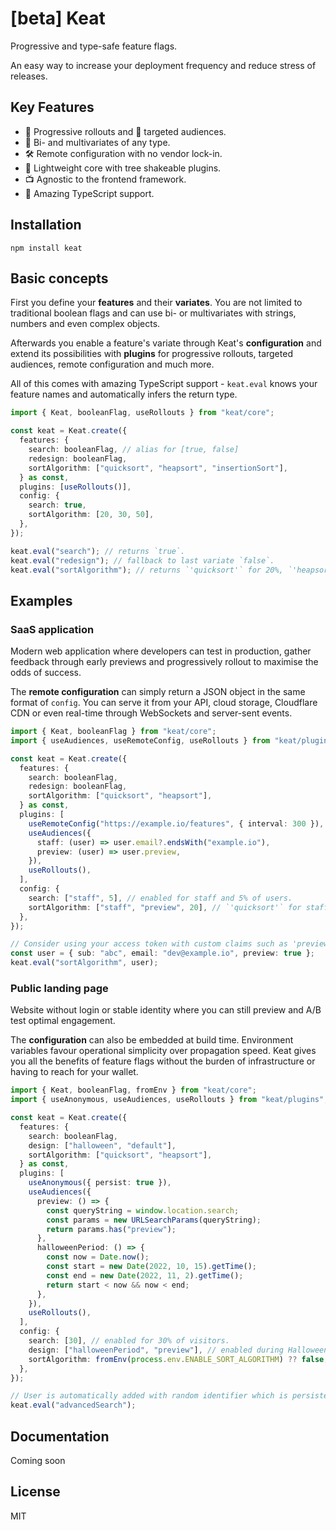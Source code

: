 # [beta] Keat

Progressive and type-safe feature flags.

An easy way to increase your deployment frequency and reduce stress of releases.

## Key Features

- 🚀 Progressive rollouts and 🎯 targeted audiences.
- 🧪 Bi- and multivariates of any type.
- 🛠 Remote configuration with no vendor lock-in.
- 🌳 Lightweight core with tree shakeable plugins.
- 📺 Agnostic to the frontend framework.
- 💙 Amazing TypeScript support.

## Installation

```
npm install keat
```

## Basic concepts

First you define your **features** and their **variates**. You are not limited to traditional boolean flags and can use bi- or multivariates with strings, numbers and even complex objects.

Afterwards you enable a feature's variate through Keat's **configuration** and extend its possibilities with **plugins** for progressive rollouts, targeted audiences, remote configuration and much more.

All of this comes with amazing TypeScript support - `keat.eval` knows your feature names and automatically infers the return type.

```typescript
import { Keat, booleanFlag, useRollouts } from "keat/core";

const keat = Keat.create({
  features: {
    search: booleanFlag, // alias for [true, false]
    redesign: booleanFlag,
    sortAlgorithm: ["quicksort", "heapsort", "insertionSort"],
  } as const,
  plugins: [useRollouts()],
  config: {
    search: true,
    sortAlgorithm: [20, 30, 50],
  },
});

keat.eval("search"); // returns `true`.
keat.eval("redesign"); // fallback to last variate `false`.
keat.eval("sortAlgorithm"); // returns `'quicksort'` for 20%, `'heapsort'` for 30% and `'insertionSort'` half of the time.
```

## Examples

### SaaS application

Modern web application where developers can test in production, gather feedback through early previews and progressively rollout to maximise the odds of success.

The **remote configuration** can simply return a JSON object in the same format of `config`. You can serve it from your API, cloud storage, Cloudflare CDN or even real-time through WebSockets and server-sent events.

```typescript
import { Keat, booleanFlag } from "keat/core";
import { useAudiences, useRemoteConfig, useRollouts } from "keat/plugins";

const keat = Keat.create({
  features: {
    search: booleanFlag,
    redesign: booleanFlag,
    sortAlgorithm: ["quicksort", "heapsort"],
  } as const,
  plugins: [
    useRemoteConfig("https://example.io/features", { interval: 300 }),
    useAudiences({
      staff: (user) => user.email?.endsWith("example.io"),
      preview: (user) => user.preview,
    }),
    useRollouts(),
  ],
  config: {
    search: ["staff", 5], // enabled for staff and 5% of users.
    sortAlgorithm: ["staff", "preview", 20], // `'quicksort'` for staff, preview and 20% of users - otherwise `'heapsort'`.
  },
});

// Consider using your access token with custom claims such as 'preview'.
const user = { sub: "abc", email: "dev@example.io", preview: true };
keat.eval("sortAlgorithm", user);
```

### Public landing page

Website without login or stable identity where you can still preview and A/B test optimal engagement.

The **configuration** can also be embedded at build time.
Environment variables favour operational simplicity over propagation speed.
Keat gives you all the benefits of feature flags without the burden of infrastructure or having to reach for your wallet.

```typescript
import { Keat, booleanFlag, fromEnv } from "keat/core";
import { useAnonymous, useAudiences, useRollouts } from "keat/plugins";

const keat = Keat.create({
  features: {
    search: booleanFlag,
    design: ["halloween", "default"],
    sortAlgorithm: ["quicksort", "heapsort"],
  } as const,
  plugins: [
    useAnonymous({ persist: true }),
    useAudiences({
      preview: () => {
        const queryString = window.location.search;
        const params = new URLSearchParams(queryString);
        return params.has("preview");
      },
      halloweenPeriod: () => {
        const now = Date.now();
        const start = new Date(2022, 10, 15).getTime();
        const end = new Date(2022, 11, 2).getTime();
        return start < now && now < end;
      },
    }),
    useRollouts(),
  ],
  config: {
    search: [30], // enabled for 30% of visitors.
    design: ["halloweenPeriod", "preview"], // enabled during Halloween and for preview.
    sortAlgorithm: fromEnv(process.env.ENABLE_SORT_ALGORITHM) ?? false,
  },
});

// User is automatically added with random identifier which is persisted across session.
keat.eval("advancedSearch");
```

## Documentation

Coming soon

## License

MIT

